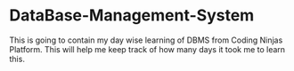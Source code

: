 # DataBase-Management-System
This is going to contain my day wise learning of DBMS from Coding Ninjas Platform. This will help me keep track of how many days it took me to learn this.
